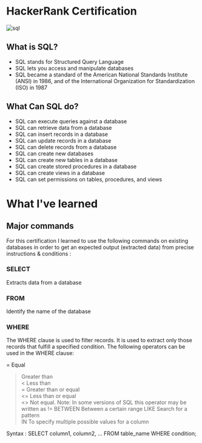 # HackerRank Certification

![sql](https://user-images.githubusercontent.com/89401289/171036293-88cce25e-10a3-46ec-af8c-3f4dc97ee14e.png)

## What is SQL?
- SQL stands for Structured Query Language
- SQL lets you access and manipulate databases
- SQL became a standard of the American National Standards Institute (ANSI) in 1986, and of the International Organization for Standardization (ISO) in 1987

## What Can SQL do?
- SQL can execute queries against a database
- SQL can retrieve data from a database
- SQL can insert records in a database
- SQL can update records in a database
- SQL can delete records from a database
- SQL can create new databases
- SQL can create new tables in a database
- SQL can create stored procedures in a database
- SQL can create views in a database
- SQL can set permissions on tables, procedures, and views

# What I've learned
## Major commands
For this certification I learned to use the following commands on existing databases in order to get an expected output (extracted data) from precise instructions & conditions :

### SELECT 
Extracts data from a database
### FROM 
Identify the name of the database
### WHERE 
The WHERE clause is used to filter records. It is used to extract only those records that fulfill a specified condition.
The following operators can be used in the WHERE clause:
 
 =	Equal	
 >	Greater than	
 <	Less than	
 >=	Greater than or equal	
 <=	Less than or equal	
 <>	Not equal. Note: In some versions of SQL this operator may be written as !=	
 BETWEEN	Between a certain range	
 LIKE	Search for a pattern	
 IN	To specify multiple possible values for a column

Syntax :
SELECT column1, column2, ...
FROM table_name
WHERE condition;

